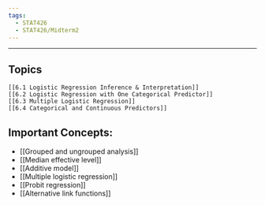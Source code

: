 ```yaml
---
tags:
  - STAT426
  - STAT426/Midterm2
---
```

---
## Topics
	[[6.1 Logistic Regression Inference & Interpretation]]
	[[6.2 Logistic Regression with One Categorical Predictor]]
	[[6.3 Multiple Logistic Regression]]
	[[6.4 Categorical and Continuous Predictors]]

## Important Concepts:
- [[Grouped and ungrouped analysis]]
- [[Median effective level]]
- [[Additive model]]
- [[Multiple logistic regression]]
- [[Probit regression]]
- [[Alternative link functions]]
